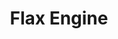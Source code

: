 ---
blog: https://flaxengine.com/blog
codehost: https://github.com/https://github.com/FlaxEngine
facebook: https://facebook.com/flaxengine
instagram: https://instagram.com/flaxengine
linkedin: https://linkedin.com/company/flax-engine
logohandle: flaxengine
sort: flaxengine
title: Flax Engine
twitter: https://x.com/FlaxEngine
website: https://flaxengine.com/
youtube: https://youtube.com/c/FlaxEngine
---